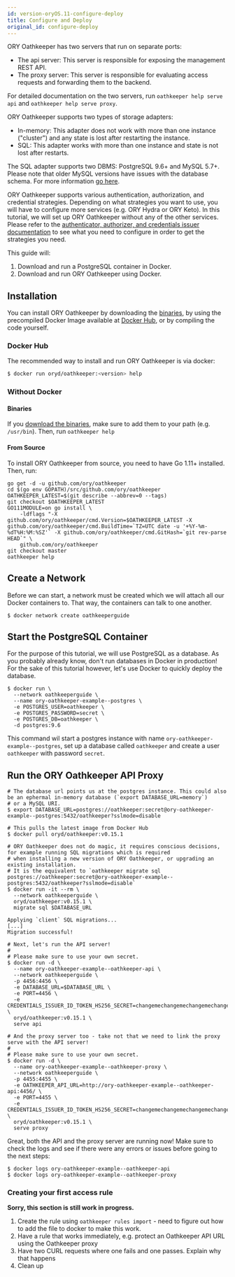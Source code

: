 ```yaml
---
id: version-oryOS.11-configure-deploy
title: Configure and Deploy
original_id: configure-deploy
---
```


ORY Oathkeeper has two servers that run on separate ports:

- The api server: This server is responsible for exposing the management REST
  API.
- The proxy server: This server is responsible for evaluating access requests
  and forwarding them to the backend.

For detailed documentation on the two servers, run `oathkeeper help serve api`
and `oathkeeper help serve proxy`.

ORY Oathkeeper supports two types of storage adapters:

- In-memory: This adapter does not work with more than one instance ("cluster")
  and any state is lost after restarting the instance.
- SQL: This adapter works with more than one instance and state is not lost
  after restarts.

The SQL adapter supports two DBMS: PostgreSQL 9.6+ and MySQL 5.7+. Please note
that older MySQL versions have issues with the database schema. For more
information [go here](https://github.com/ory/hydra/issues/377).

ORY Oathkeeper supports various authentication, authorization, and credential
strategies. Depending on what strategies you want to use, you will have to
configure more services (e.g. ORY Hydra or ORY Keto). In this tutorial, we will
set up ORY Oathkeeper without any of the other services. Please refer to the
[authenticator, authorizer, and credentials issuer documentation](oathkeeper/api-access-rules.md)
to see what you need to configure in order to get the strategies you need.

This guide will:

1. Download and run a PostgreSQL container in Docker.
2. Download and run ORY Oathkeeper using Docker.

## Installation

You can install ORY Oathkeeper by downloading the
[binaries](https://github.com/ory/oathkeeper/releases), by using the precompiled
Docker Image available at
[Docker Hub](https://hub.docker.com/r/oryd/oathkeeper/), or by compiling the
code yourself.

### Docker Hub

The recommended way to install and run ORY Oathkeeper is via docker:

```sh
$ docker run oryd/oathkeeper:<version> help
```

### Without Docker

#### Binaries

If you [download the binaries](https://github.com/ory/oathkeeper/releases), make
sure to add them to your path (e.g. `/usr/bin`). Then, run `oathkeeper help`

#### From Source

To install ORY Oathkeeper from source, you need to have Go 1.11+ installed.
Then, run:

```
go get -d -u github.com/ory/oathkeeper
cd $(go env GOPATH)/src/github.com/ory/oathkeeper
OATHKEEPER_LATEST=$(git describe --abbrev=0 --tags)
git checkout $OATHKEEPER_LATEST
GO111MODULE=on go install \
    -ldflags "-X github.com/ory/oathkeeper/cmd.Version=$OATHKEEPER_LATEST -X github.com/ory/oathkeeper/cmd.BuildTime=`TZ=UTC date -u '+%Y-%m-%dT%H:%M:%SZ'` -X github.com/ory/oathkeeper/cmd.GitHash=`git rev-parse HEAD`" \
    github.com/ory/oathkeeper
git checkout master
oathkeeper help
```

## Create a Network

Before we can start, a network must be created which we will attach all our
Docker containers to. That way, the containers can talk to one another.

```
$ docker network create oathkeeperguide
```

## Start the PostgreSQL Container

For the purpose of this tutorial, we will use PostgreSQL as a database. As you
probably already know, don't run databases in Docker in production! For the sake
of this tutorial however, let's use Docker to quickly deploy the database.

```
$ docker run \
  --network oathkeeperguide \
  --name ory-oathkeeper-example--postgres \
  -e POSTGRES_USER=oathkeeper \
  -e POSTGRES_PASSWORD=secret \
  -e POSTGRES_DB=oathkeeper \
  -d postgres:9.6
```

This command wil start a postgres instance with name
`ory-oathkeeper-example--postgres`, set up a database called `oathkeeper` and
create a user `oathkeeper` with password `secret`.

## Run the ORY Oathkeeper API Proxy

```
# The database url points us at the postgres instance. This could also be an ephermal in-memory database (`export DATABASE_URL=memory`)
# or a MySQL URI.
$ export DATABASE_URL=postgres://oathkeeper:secret@ory-oathkeeper-example--postgres:5432/oathkeeper?sslmode=disable

# This pulls the latest image from Docker Hub
$ docker pull oryd/oathkeeper:v0.15.1

# ORY Oathkeeper does not do magic, it requires conscious decisions, for example running SQL migrations which is required
# when installing a new version of ORY Oathkeeper, or upgrading an existing installation.
# It is the equivalent to `oathkeeper migrate sql postgres://oathkeeper:secret@ory-oathkeeper-example--postgres:5432/oathkeeper?sslmode=disable`
$ docker run -it --rm \
  --network oathkeeperguide \
  oryd/oathkeeper:v0.15.1 \
  migrate sql $DATABASE_URL

Applying `client` SQL migrations...
[...]
Migration successful!

# Next, let's run the API server!
#
# Please make sure to use your own secret.
$ docker run -d \
  --name ory-oathkeeper-example--oathkeeper-api \
  --network oathkeeperguide \
  -p 4456:4456 \
  -e DATABASE_URL=$DATABASE_URL \
  -e PORT=4456 \
  -e CREDENTIALS_ISSUER_ID_TOKEN_HS256_SECRET=changemechangemechangemechangemedo \
  oryd/oathkeeper:v0.15.1 \
  serve api

# And the proxy server too - take not that we need to link the proxy serve with the API server!
#
# Please make sure to use your own secret.
$ docker run -d \
  --name ory-oathkeeper-example--oathkeeper-proxy \
  --network oathkeeperguide \
  -p 4455:4455 \
  -e OATHKEEPER_API_URL=http://ory-oathkeeper-example--oathkeeper-api:4456/ \
  -e PORT=4455 \
  -e CREDENTIALS_ISSUER_ID_TOKEN_HS256_SECRET=changemechangemechangemechangeme \
  oryd/oathkeeper:v0.15.1 \
  serve proxy
```

Great, both the API and the proxy server are running now! Make sure to check the
logs and see if there were any errors or issues before going to the next steps:

```
$ docker logs ory-oathkeeper-example--oathkeeper-api
$ docker logs ory-oathkeeper-example--oathkeeper-proxy
```

### Creating your first access rule

**Sorry, this section is still work in progress.**

1. Create the rule using `oathkeeper rules import` - need to figure out how to
   add the file to docker to make this work.
2. Have a rule that works immediately, e.g. protect an Oathkeeper API URL using
   the Oathkeeper proxy
3. Have two CURL requests where one fails and one passes. Explain why that
   happens
4. Clean up
